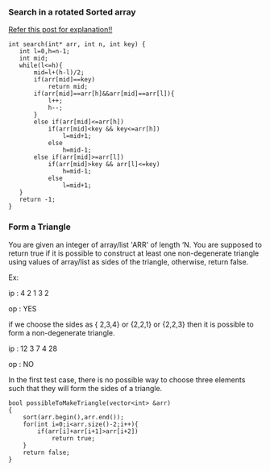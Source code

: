 ### Search in a rotated Sorted array
<a href="https://www.linkedin.com/posts/mayank-singh-1004981a4_search-in-rotated-sorted-array-ii-activity-6914044080352018432-fhId?utm_source=linkedin_share&utm_medium=member_desktop_web
"> Refer this post for explanation!!</a>

 ```
int search(int* arr, int n, int key) {
    int l=0,h=n-1;
    int mid;
    while(l<=h){
        mid=l+(h-l)/2;
        if(arr[mid]==key)
            return mid;
        if(arr[mid]==arr[h]&&arr[mid]==arr[l]){
            l++;
            h--;
        }
        else if(arr[mid]<=arr[h])
            if(arr[mid]<key && key<=arr[h])
                l=mid+1;
            else
                h=mid-1;
        else if(arr[mid]>=arr[l])
            if(arr[mid]>key && arr[l]<=key)
                h=mid-1;
            else
                l=mid+1;
    }
    return -1;
}

```


### Form a Triangle
You are given an integer of array/list 'ARR' of length ‘N. You are supposed to return true
if it is possible to construct at least one non-degenerate triangle using values of array/list 
as sides of the triangle, otherwise, return false.

Ex:

ip : 4 2 1 3 2

op : YES

if we choose the sides as { 2,3,4} or {2,2,1} or {2,2,3} then it is possible to form a non-degenerate triangle.

ip : 12 3 7 4 28

op : NO

In the first test case, there is no possible way to choose three elements such that they will form the sides of a triangle.

```
bool possibleToMakeTriangle(vector<int> &arr)
{
    sort(arr.begin(),arr.end());
    for(int i=0;i<arr.size()-2;i++){
        if(arr[i]+arr[i+1]>arr[i+2])
            return true;
    }
    return false;
}

```

